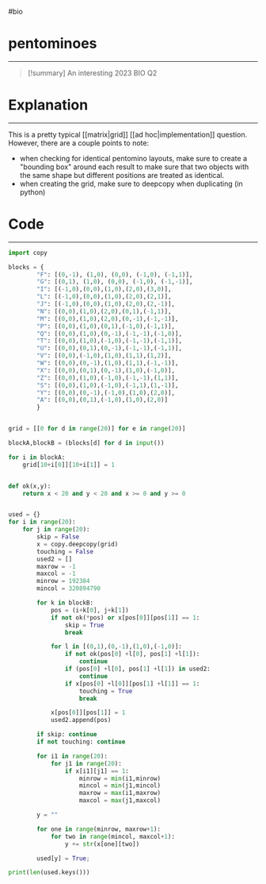 #bio
# pentominoes
---
>[!summary] An interesting 2023 BIO Q2


# Explanation
---
This is a pretty typical [[matrix|grid]] [[ad hoc|implementation]] question. However, there are a couple points to note:
- when checking for identical pentomino layouts, make sure to create a "bounding box" around each result to make sure that two objects with the same shape but different positions are treated as identical.
- when creating the grid, make sure to deepcopy when duplicating (in python)

# Code
---
```python
import copy

blocks = {
        "F": [(0,-1), (1,0), (0,0), (-1,0), (-1,1)],
        "G": [(0,1), (1,0), (0,0), (-1,0), (-1,-1)],
        "I": [(-1,0),(0,0),(1,0),(2,0),(3,0)],
        "L": [(-1,0),(0,0),(1,0),(2,0),(2,1)],
        "J": [(-1,0),(0,0),(1,0),(2,0),(2,-1)],
        "N": [(0,0),(1,0),(2,0),(0,1),(-1,1)],
        "M": [(0,0),(1,0),(2,0),(0,-1),(-1,-1)],
        "P": [(0,0),(1,0),(0,1),(-1,0),(-1,1)],
        "Q": [(0,0),(1,0),(0,-1),(-1,-1),(-1,0)],
        "T": [(0,0),(1,0),(-1,0),(-1,-1),(-1,1)],
        "U": [(0,0),(0,1),(0,-1),(-1,-1),(-1,1)],
        "V": [(0,0),(-1,0),(1,0),(1,1),(1,2)],
        "W": [(0,0),(0,-1),(1,0),(1,1),(-1,-1)],
        "X": [(0,0),(0,1),(0,-1),(1,0),(-1,0)],
        "Z": [(0,0),(1,0),(-1,0),(-1,-1),(1,1)],
        "S": [(0,0),(1,0),(-1,0),(-1,1),(1,-1)],
        "Y": [(0,0),(0,-1),(-1,0),(1,0),(2,0)],
        "A": [(0,0),(0,1),(-1,0),(1,0),(2,0)]
        }


grid = [[0 for d in range(20)] for e in range(20)]

blockA,blockB = (blocks[d] for d in input())

for i in blockA:
    grid[10+i[0]][10+i[1]] = 1


def ok(x,y):
    return x < 20 and y < 20 and x >= 0 and y >= 0


used = {}
for i in range(20):
    for j in range(20):
        skip = False
        x = copy.deepcopy(grid)
        touching = False
        used2 = []
        maxrow = -1
        maxcol = -1
        minrow = 192384
        mincol = 320894790

        for k in blockB:
            pos = (i+k[0], j+k[1])
            if not ok(*pos) or x[pos[0]][pos[1]] == 1:
                skip = True
                break

            for l in [(0,1),(0,-1),(1,0),(-1,0)]:
                if not ok(pos[0] +l[0], pos[1] +l[1]):
                    continue
                if (pos[0] +l[0], pos[1] +l[1]) in used2:
                    continue
                if x[pos[0] +l[0]][pos[1] +l[1]] == 1:
                    touching = True
                    break

            x[pos[0]][pos[1]] = 1
            used2.append(pos)

        if skip: continue
        if not touching: continue

        for i1 in range(20):
            for j1 in range(20):
                if x[i1][j1] == 1:
                    minrow = min(i1,minrow)
                    mincol = min(j1,mincol)
                    maxrow = max(i1,maxrow)
                    maxcol = max(j1,maxcol)

        y = ""

        for one in range(minrow, maxrow+1):
            for two in range(mincol, maxcol+1):
                y += str(x[one][two])

        used[y] = True;

print(len(used.keys()))


```